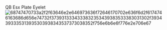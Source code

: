 QB Esx Plate Eyelet
![68747470733a2f2f63646e2e646973636f72646170702e636f6d2f6174746163686d656e74732f3739313334333832353439383533383031302f3934393335313935303938343537373038352f756e6b6e6f776e2e706e67](https://user-images.githubusercontent.com/97005023/181865253-45c96c63-f9b1-4556-8b5f-06ea3479e53a.png)
